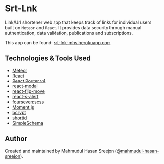 # Srt-Lnk

Link/Url shortener web app that keeps track of links for individual users built on `Meteor` and `React`. It provides data security through manual authentication, data validation, publications and subscriptions.

This app can be found: [srt-lnk-mhs.herokuapp.com](https://srt-lnk-mhs.herokuapp.com/)

## Technologies & Tools Used

* [Meteor](https://www.meteor.com/)
* [React](https://reactjs.org/)
* [React Router v4](https://reacttraining.com/react-router/)
* [react-modal](https://github.com/reactjs/react-modal)
* [react-flip-move](https://github.com/joshwcomeau/react-flip-move)
* [react-s-alert](https://github.com/juliancwirko/react-s-alert)
* [fourseven:scss](https://atmospherejs.com/fourseven/scss)
* [Moment.js](https://momentjs.com/)
* [bcrypt](https://www.npmjs.com/package/bcrypt)
* [shortid](https://github.com/dylang/shortid)
* [SimpleSchema](https://github.com/aldeed/simple-schema-js)

## Author

Created and maintained by Mahmudul Hasan Sreejon ([@mahmudul-hasan-sreejon](https://www.mahmudul-hasan-sreejon.com/)).
